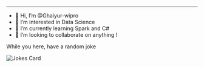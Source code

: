 
---

- 👋 Hi, I’m @Ghaiyur-wipro
- 👀 I’m interested in Data Science
- 🌱 I’m currently learning Spark and C#
- 💞️ I’m looking to collaborate on anything !

While you here, have a random joke 
<!-- Markdown -->

![Jokes Card](https://readme-jokes.vercel.app/api)
